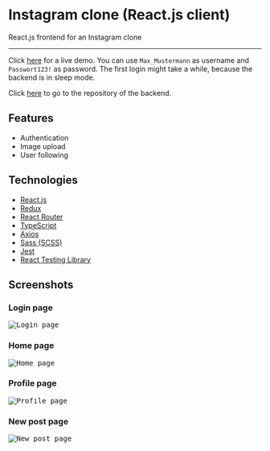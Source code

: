 # Instagram clone (React.js client)

React.js frontend for an Instagram clone

---

Click [here](https://simonehleringer.github.io/instagram-clone-react-client) for a live demo.
You can use `Max_Mustermann` as username and `Passwort123!` as password.
The first login might take a while, because the backend is in sleep mode.

Click [here](https://github.com/SimonEhleringer/instagram-clone-api) to go to the repository of the backend.

## Features

- Authentication
- Image upload
- User following

## Technologies

- [React.js](https://reactjs.org/)
- [Redux](https://redux.js.org/)
- [React Router](https://reactrouter.com/)
- [TypeScript](https://www.typescriptlang.org/)
- [Axios](https://github.com/axios/axios)
- [Sass (SCSS)](https://sass-lang.com/)
- [Jest](https://jestjs.io/)
- [React Testing Library](https://testing-library.com/docs/react-testing-library/intro/)

## Screenshots

### Login page

<kbd>
  <img src="https://user-images.githubusercontent.com/72859064/130053517-f801c348-2c7a-41de-a61d-32b440c48a25.png" alt="Login page" />
</kbd>  

### Home page

<kbd>
  <img src="https://user-images.githubusercontent.com/72859064/130053786-12646d8d-c2b0-4dfc-a37f-ee9343580c07.png" alt="Home page" />
</kbd>

### Profile page

<kbd>
  <img src="https://user-images.githubusercontent.com/72859064/130053790-612d0df8-5186-4fb5-a834-9228ca6ed1b2.png" alt="Profile page" />
</kbd>
  
### New post page

<kbd>
  <img src="https://user-images.githubusercontent.com/72859064/130053794-d6b17144-6f1d-4bad-8229-896c01227a04.png" alt="New post page" />
</kbd>
